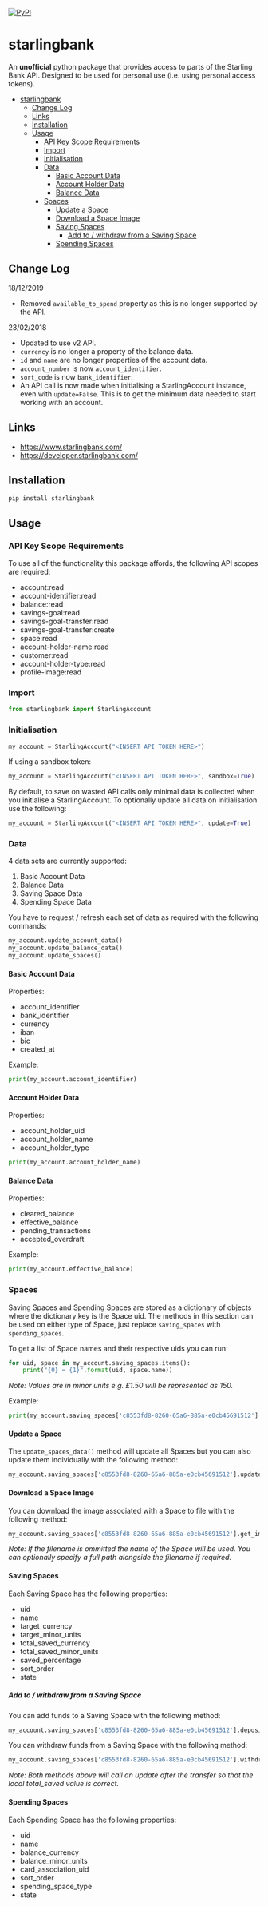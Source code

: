 [![PyPI](https://img.shields.io/pypi/v/starlingbank.svg)](https://pypi.org/project/starlingbank/)

# starlingbank

An **unofficial** python package that provides access to parts of the Starling Bank API. Designed to be used for personal use (i.e. using personal access tokens).

- [starlingbank](#starlingbank)
  - [Change Log](#change-log)
  - [Links](#links)
  - [Installation](#installation)
  - [Usage](#usage)
    - [API Key Scope Requirements](#api-key-scope-requirements)
    - [Import](#import)
    - [Initialisation](#initialisation)
    - [Data](#data)
      - [Basic Account Data](#basic-account-data)
      - [Account Holder Data](#account-holder-data)
      - [Balance Data](#balance-data)
    - [Spaces](#spaces)
      - [Update a Space](#update-a-space)
      - [Download a Space Image](#download-a-space-image)
      - [Saving Spaces](#saving-spaces)
        - [Add to / withdraw from a Saving Space](#add-to--withdraw-from-a-saving-space)
      - [Spending Spaces](#spending-spaces)


## Change Log
18/12/2019
* Removed `available_to_spend` property as this is no longer supported by the API.

23/02/2018
* Updated to use v2 API.
* `currency` is no longer a property of the balance data.
* `id` and `name` are no longer properties of the account data.
* `account_number` is now `account_identifier`.
* `sort_code` is now `bank_identifier`.
* An API call is now made when initialising a StarlingAccount instance, even with `update=False`. This is to get the minimum data needed to start working with an account.

## Links

* https://www.starlingbank.com/
* https://developer.starlingbank.com/

## Installation
```shell
pip install starlingbank
```

## Usage
### API Key Scope Requirements
To use all of the functionality this package affords, the following API scopes are required:

* account:read
* account-identifier:read
* balance:read
* savings-goal:read
* savings-goal-transfer:read
* savings-goal-transfer:create
* space:read
* account-holder-name:read
* customer:read
* account-holder-type:read
* profile-image:read

### Import
```python
from starlingbank import StarlingAccount
```

### Initialisation
```python
my_account = StarlingAccount("<INSERT API TOKEN HERE>")
```
If using a sandbox token:
```python
my_account = StarlingAccount("<INSERT API TOKEN HERE>", sandbox=True)
```
By default, to save on wasted API calls only minimal data is collected when you initialise a StarlingAccount. To optionally update all data on initialisation use the following:
```python
my_account = StarlingAccount("<INSERT API TOKEN HERE>", update=True)
```

### Data
4 data sets are currently supported:

1. Basic Account Data
2. Balance Data
3. Saving Space Data
4. Spending Space Data

 You have to request / refresh each set of data as required with the following commands:

```python
my_account.update_account_data()
my_account.update_balance_data()
my_account.update_spaces()
```

#### Basic Account Data
Properties:

* account_identifier
* bank_identifier
* currency
* iban
* bic
* created_at

Example:
```python
print(my_account.account_identifier)
```

#### Account Holder Data
Properties:

* account_holder_uid
* account_holder_name
* account_holder_type

```python
print(my_account.account_holder_name)
```

#### Balance Data
Properties:

* cleared_balance
* effective_balance
* pending_transactions
* accepted_overdraft

Example:

```python
print(my_account.effective_balance)
```

### Spaces
Saving Spaces and Spending Spaces are stored as a dictionary of objects where the dictionary key is the Space uid. The methods in this section can be used on either type of Space, just replace `saving_spaces` with `spending_spaces`.

To get a list of Space names and their respective uids you can run:
```python
for uid, space in my_account.saving_spaces.items():
    print("{0} = {1}".format(uid, space.name))
```

_Note: Values are in minor units e.g. £1.50 will be represented as 150._

Example:
```python
print(my_account.saving_spaces['c8553fd8-8260-65a6-885a-e0cb45691512'].total_saved_minor_units)
```

#### Update a Space
The `update_spaces_data()` method will update all Spaces but you can also update them individually with the following method:
```python
my_account.saving_spaces['c8553fd8-8260-65a6-885a-e0cb45691512'].update()
```

#### Download a Space Image
You can download the image associated with a Space to file with the following method:
```python
my_account.saving_spaces['c8553fd8-8260-65a6-885a-e0cb45691512'].get_image('<YOUR CHOSEN FILENAME>.png')
```
_Note: If the filename is ommitted the name of the Space will be used. You can optionally specify a full path alongside the filename if required._

#### Saving Spaces
Each Saving Space has the following properties:
* uid
* name
* target_currency
* target_minor_units
* total_saved_currency
* total_saved_minor_units
* saved_percentage
* sort_order
* state

##### Add to / withdraw from a Saving Space
You can add funds to a Saving Space with the following method:
```python
my_account.saving_spaces['c8553fd8-8260-65a6-885a-e0cb45691512'].deposit(1000)
```

You can withdraw funds from a Saving Space with the following method:
```python
my_account.saving_spaces['c8553fd8-8260-65a6-885a-e0cb45691512'].withdraw(1000)
```

_Note: Both methods above will call an update after the transfer so that the local total_saved value is correct._

#### Spending Spaces
Each Spending Space has the following properties:
* uid
* name
* balance_currency
* balance_minor_units
* card_association_uid
* sort_order
* spending_space_type
* state
